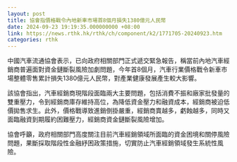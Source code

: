 ```yaml
---
layout: post
title: 協會指價格戰令內地新車市場首8個月損失1380億元人民幣
date: 2024-09-23 19:19:35.000000000 +08:00
link: https://news.rthk.hk/rthk/ch/component/k2/1771705-20240923.htm
categories: rthk
---
```


中國汽車流通協會表示，已向政府相關部門正式遞交緊急報告，稱當前內地汽車經銷商普遍面對資金鏈斷裂風險加劇問題，今年首8個月，汽車行業價格戰令新車市場整體零售累計損失1380億元人民幣，對產業健康發展產生較大影響。

該協會指出，汽車經銷商現階段面臨兩大主要問題，包括消費不振和廠家批發量的雙重壓力，令到經銷商庫存維持高位，為降低資金壓力和融資成本，經銷商被迫低價拋售求生。此外，價格戰導致進銷倒掛嚴重，經銷商賣越多，虧蝕越多，同時又面臨融資到期履約困難壓力，經銷商資金鏈斷裂風險增加。

協會呼籲，政府相關部門高度關注目前汽車經銷領域所面臨的資金困境和關停風險問題，果斷採取階段性金融紓困政策措施，切實防止汽車經銷領域發生系統性風險。
